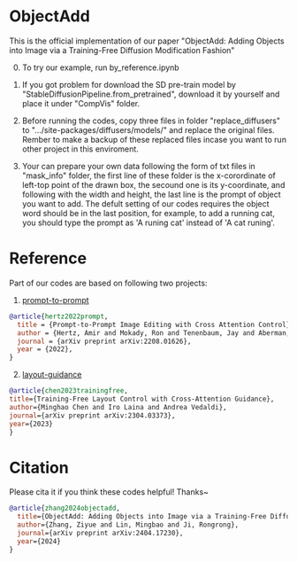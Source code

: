 # ObjectAdd
This is the official implementation of our paper "ObjectAdd: Adding Objects into Image via a Training-Free Diffusion Modification Fashion"

0. To try our example, run by_reference.ipynb

1. If you got problem for download the SD pre-train model by "StableDiffusionPipeline.from_pretrained", download it by yourself and place it under "CompVis" folder.

2. Before running the codes, copy three files in folder "replace_diffusers" to ".../site-packages/diffusers/models/" and replace the original files. Rember to make a backup of these replaced files incase you want to run other project in this enviroment.

3. Your can prepare your own data following the form of txt files in "mask_info" folder, the first line of these folder is the x-corordinate of left-top point of the drawn box, the secound one is its y-coordinate, and following with the width and height, the last line is the prompt of object you want to add. The defult setting of our codes requires the object word should be in the last position, for example, to add a running cat, you should type the prompt as 'A runing cat' instead of 'A cat runing'.

# Reference
Part of our codes are based on following two projects:
1. [prompt-to-prompt](https://github.com/google/prompt-to-prompt)
```bibtex
@article{hertz2022prompt,
  title = {Prompt-to-Prompt Image Editing with Cross Attention Control},
  author = {Hertz, Amir and Mokady, Ron and Tenenbaum, Jay and Aberman, Kfir and Pritch, Yael and Cohen-Or, Daniel},
  journal = {arXiv preprint arXiv:2208.01626},
  year = {2022},
}
```
2. [layout-guidance](https://github.com/silent-chen/layout-guidance)
```bibtex
@article{chen2023trainingfree,
title={Training-Free Layout Control with Cross-Attention Guidance}, 
author={Minghao Chen and Iro Laina and Andrea Vedaldi},
journal={arXiv preprint arXiv:2304.03373},
year={2023}
}
```
# Citation
Please cita it if you think these codes helpful! Thanks~
```bibtex
@article{zhang2024objectadd,
  title={ObjectAdd: Adding Objects into Image via a Training-Free Diffusion Modification Fashion},
  author={Zhang, Ziyue and Lin, Mingbao and Ji, Rongrong},
  journal={arXiv preprint arXiv:2404.17230},
  year={2024}
}
```
